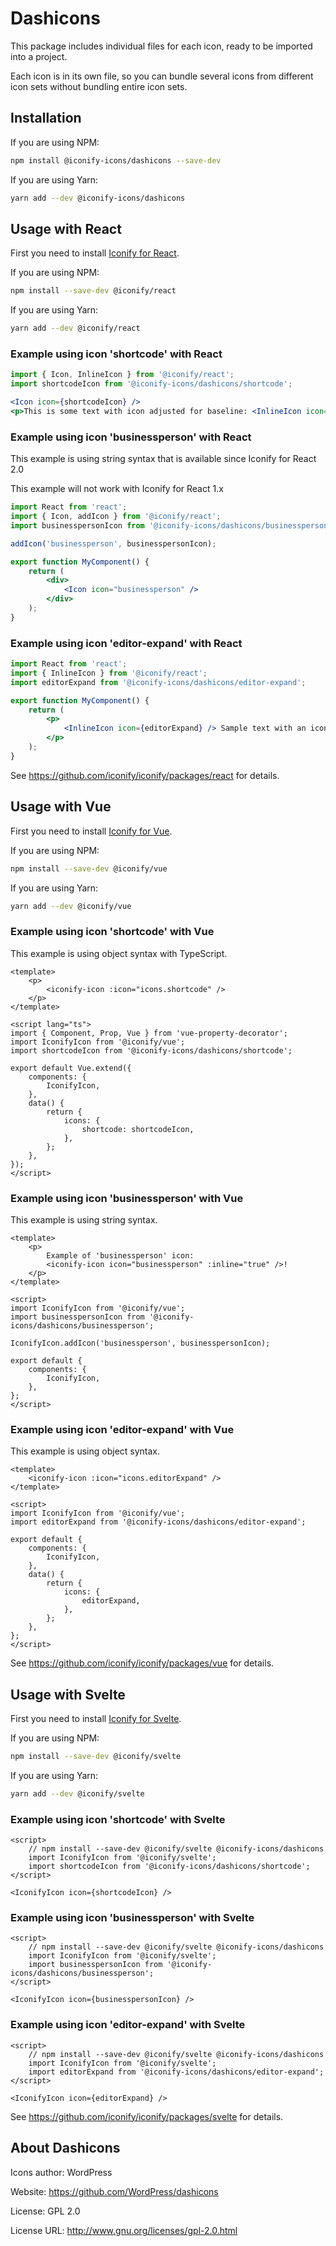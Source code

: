 # Dashicons

This package includes individual files for each icon, ready to be imported into a project.

Each icon is in its own file, so you can bundle several icons from different icon sets without bundling entire icon sets.

## Installation

If you are using NPM:

```bash
npm install @iconify-icons/dashicons --save-dev
```

If you are using Yarn:

```bash
yarn add --dev @iconify-icons/dashicons
```

## Usage with React

First you need to install [Iconify for React](https://github.com/iconify/iconify/packages/react).

If you are using NPM:

```bash
npm install --save-dev @iconify/react
```

If you are using Yarn:

```bash
yarn add --dev @iconify/react
```

### Example using icon 'shortcode' with React

```js
import { Icon, InlineIcon } from '@iconify/react';
import shortcodeIcon from '@iconify-icons/dashicons/shortcode';
```

```jsx
<Icon icon={shortcodeIcon} />
<p>This is some text with icon adjusted for baseline: <InlineIcon icon={shortcodeIcon} /></p>
```

### Example using icon 'businessperson' with React

This example is using string syntax that is available since Iconify for React 2.0

This example will not work with Iconify for React 1.x

```jsx
import React from 'react';
import { Icon, addIcon } from '@iconify/react';
import businesspersonIcon from '@iconify-icons/dashicons/businessperson';

addIcon('businessperson', businesspersonIcon);

export function MyComponent() {
	return (
		<div>
			<Icon icon="businessperson" />
		</div>
	);
}
```

### Example using icon 'editor-expand' with React

```jsx
import React from 'react';
import { InlineIcon } from '@iconify/react';
import editorExpand from '@iconify-icons/dashicons/editor-expand';

export function MyComponent() {
	return (
		<p>
			<InlineIcon icon={editorExpand} /> Sample text with an icon.
		</p>
	);
}
```

See https://github.com/iconify/iconify/packages/react for details.

## Usage with Vue

First you need to install [Iconify for Vue](https://github.com/iconify/iconify/packages/vue).

If you are using NPM:

```bash
npm install --save-dev @iconify/vue
```

If you are using Yarn:

```bash
yarn add --dev @iconify/vue
```

### Example using icon 'shortcode' with Vue

This example is using object syntax with TypeScript.

```vue
<template>
	<p>
		<iconify-icon :icon="icons.shortcode" />
	</p>
</template>

<script lang="ts">
import { Component, Prop, Vue } from 'vue-property-decorator';
import IconifyIcon from '@iconify/vue';
import shortcodeIcon from '@iconify-icons/dashicons/shortcode';

export default Vue.extend({
	components: {
		IconifyIcon,
	},
	data() {
		return {
			icons: {
				shortcode: shortcodeIcon,
			},
		};
	},
});
</script>
```

### Example using icon 'businessperson' with Vue

This example is using string syntax.

```vue
<template>
	<p>
		Example of 'businessperson' icon:
		<iconify-icon icon="businessperson" :inline="true" />!
	</p>
</template>

<script>
import IconifyIcon from '@iconify/vue';
import businesspersonIcon from '@iconify-icons/dashicons/businessperson';

IconifyIcon.addIcon('businessperson', businesspersonIcon);

export default {
	components: {
		IconifyIcon,
	},
};
</script>
```

### Example using icon 'editor-expand' with Vue

This example is using object syntax.

```vue
<template>
	<iconify-icon :icon="icons.editorExpand" />
</template>

<script>
import IconifyIcon from '@iconify/vue';
import editorExpand from '@iconify-icons/dashicons/editor-expand';

export default {
	components: {
		IconifyIcon,
	},
	data() {
		return {
			icons: {
				editorExpand,
			},
		};
	},
};
</script>
```

See https://github.com/iconify/iconify/packages/vue for details.

## Usage with Svelte

First you need to install [Iconify for Svelte](https://github.com/iconify/iconify/packages/svelte).

If you are using NPM:

```bash
npm install --save-dev @iconify/svelte
```

If you are using Yarn:

```bash
yarn add --dev @iconify/svelte
```

### Example using icon 'shortcode' with Svelte

```svelte
<script>
    // npm install --save-dev @iconify/svelte @iconify-icons/dashicons
    import IconifyIcon from '@iconify/svelte';
    import shortcodeIcon from '@iconify-icons/dashicons/shortcode';
</script>

<IconifyIcon icon={shortcodeIcon} />
```

### Example using icon 'businessperson' with Svelte

```svelte
<script>
    // npm install --save-dev @iconify/svelte @iconify-icons/dashicons
    import IconifyIcon from '@iconify/svelte';
    import businesspersonIcon from '@iconify-icons/dashicons/businessperson';
</script>

<IconifyIcon icon={businesspersonIcon} />
```

### Example using icon 'editor-expand' with Svelte

```svelte
<script>
    // npm install --save-dev @iconify/svelte @iconify-icons/dashicons
    import IconifyIcon from '@iconify/svelte';
    import editorExpand from '@iconify-icons/dashicons/editor-expand';
</script>

<IconifyIcon icon={editorExpand} />
```

See https://github.com/iconify/iconify/packages/svelte for details.

## About Dashicons

Icons author: WordPress

Website: https://github.com/WordPress/dashicons

License: GPL 2.0

License URL: http://www.gnu.org/licenses/gpl-2.0.html
